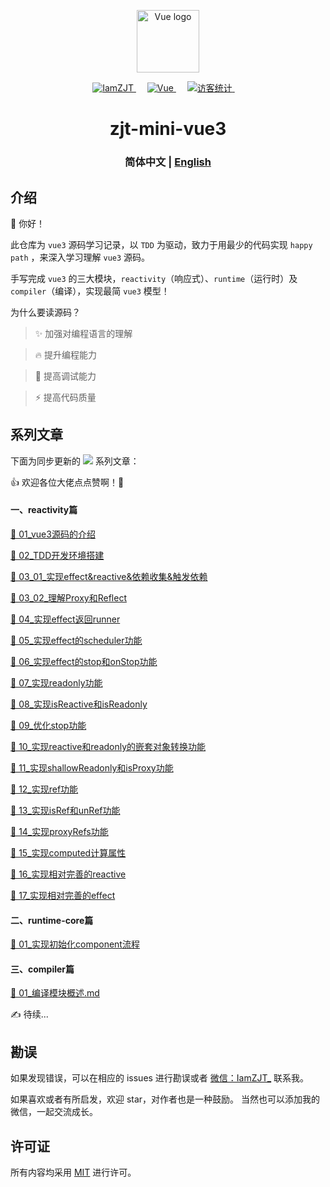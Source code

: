 <p align="center">
  <a href="https://github.com/vuejs/core">
    <img width="100" src="https://vuejs.org/images/logo.png" alt="Vue logo" />
  </a>
</p>

<p align="center">
  <a href="https://github.com/iamzjt-front-end">
    <img src="https://img.shields.io/badge/Github-iamzjt--front--end-blue" alt="IamZJT" />
  </a>&emsp;
  <a href="https://github.com/vuejs/core">
    <img src="https://img.shields.io/badge/-Vue.js-%232c3e50?style=flat-square&logo=vuedotjs" alt="Vue">
  </a>&emsp;
  <a href="https://github.com/iamzjt-front-end">
    <img src="https://komarev.com/ghpvc/?username=iamzjt-front-end&label=++访客统计++&color=lightgrey" alt="访客统计" />
  </a>&emsp;
</p>

<h1 align="center">
  zjt-mini-vue3
</h1>

<h3 align="center">
  简体中文 | <a href='./README_EN.md'>English</a>
</h3>


## 介绍

🙋 你好！

此仓库为 `vue3` 源码学习记录，以 `TDD` 为驱动，致力于用最少的代码实现 `happy path` ，来深入学习理解 `vue3` 源码。
 
手写完成 `vue3` 的三大模块，`reactivity`（响应式）、`runtime`（运行时）及`compiler`（编译），实现最简 `vue3` 模型！

为什么要读源码？

> ✨ 加强对编程语言的理解

> 🔥 提升编程能力

> 🚀 提高调试能力

> ⚡️ 提高代码质量


## 系列文章

下面为同步更新的 <a href="https://juejin.cn/column/7168612212133593095"><img src="https://img.shields.io/badge/juejin-掘金专栏-487DF8"></a> 系列文章：

👍 欢迎各位大佬点点赞啊！🧡

#### 一、reactivity篇

[📑 01_vue3源码的介绍](https://juejin.cn/post/7168664872547254285)

[📑 02_TDD开发环境搭建](https://juejin.cn/post/7169351734051995678)

[📑 03_01_实现effect&reactive&依赖收集&触发依赖](https://juejin.cn/post/7170480677614256158)

[📑 03_02_理解Proxy和Reflect](https://juejin.cn/post/7171655019425431583)

[📑 04_实现effect返回runner](https://juejin.cn/post/7172683900282634254)

[📑 05_实现effect的scheduler功能](https://juejin.cn/post/7173498493334454285)

[📑 06_实现effect的stop和onStop功能](https://juejin.cn/post/7174161779264585741)

[📑 07_实现readonly功能](https://juejin.cn/post/7175279305327378490)

[📑 08_实现isReactive和isReadonly](https://juejin.cn/post/7176086344815837242)

[📑 09_优化stop功能](https://juejin.cn/post/7179866542857781285)

[📑 10_实现reactive和readonly的嵌套对象转换功能](https://juejin.cn/post/7179867852877332517)

[📑 11_实现shallowReadonly和isProxy功能](https://juejin.cn/post/7180887790899920956)

[📑 12_实现ref功能](https://juejin.cn/post/7181710097863671864)

[📑 13_实现isRef和unRef功能](https://juejin.cn/post/7182379390183931960)

[📑 14_实现proxyRefs功能](https://juejin.cn/post/7185443608827265061)

[📑 15_实现computed计算属性](https://juejin.cn/post/7189847454152392760)

[📑 16_实现相对完善的reactive](https://juejin.cn/post/7194275202212036667)

[📑 17_实现相对完善的effect](https://juejin.cn/post/7196690584286462008)


#### 二、runtime-core篇

[📃 01_实现初始化component流程]()


#### 三、compiler篇

[📰 01_编译模块概述.md]()

✍️ 待续... 


## 勘误

如果发现错误，可以在相应的 issues 进行勘误或者 <a href="https://iamzjt-1256754140.cos.ap-nanjing.myqcloud.com/images/IamZJT-WeChat.jpg">微信：IamZJT_</a> 联系我。

如果喜欢或者有所启发，欢迎 star，对作者也是一种鼓励。
当然也可以添加我的微信，一起交流成长。


## 许可证

所有内容均采用 [MIT](https://spdx.org/licenses/MIT) 进行许可。
